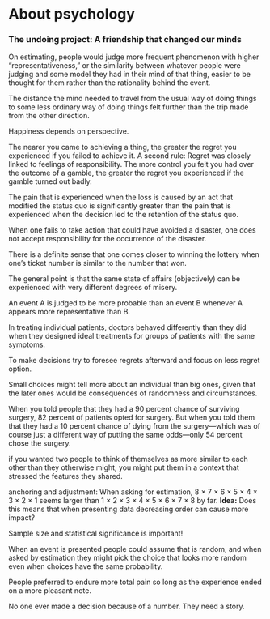 # About psychology

### The undoing project: A friendship that changed our minds

On estimating, people would judge more frequent phenomenon with higher “representativeness,” or the similarity between whatever people were judging and some model they had in their mind of that thing, easier to be thought for them rather than the rationality behind the event.

The distance the mind needed to travel from the usual way of doing things to some less ordinary way of doing things felt further than the trip made from the other direction.

Happiness depends on perspective.

The nearer you came to achieving a thing, the greater the regret you experienced if you failed to achieve it. A second rule: Regret was closely linked to feelings of responsibility. The more control you felt you had over the outcome of a gamble, the greater the regret you experienced if the gamble turned out badly.

The pain that is experienced when the loss is caused by an act that modified the status quo is significantly greater than the pain that is experienced when the decision led to the retention of the status quo.

When one fails to take action that could have avoided a disaster, one does not accept responsibility for the occurrence of the disaster.

There is a definite sense that one comes closer to winning the lottery when one’s ticket number is similar to the number that won.

The general point is that the same state of affairs \(objectively\) can be experienced with very different degrees of misery.

An event A is judged to be more probable than an event B whenever A appears more representative than B.

In treating individual patients, doctors behaved differently than they did when they designed ideal treatments for groups of patients with the same symptoms.

To make decisions try to foresee regrets afterward and focus on less regret option.

Small choices might tell more about an individual than big ones, given that the later ones would be consequences of randomness and circumstances.

When you told people that they had a 90 percent chance of surviving surgery, 82 percent of patients opted for surgery. But when you told them that they had a 10 percent chance of dying from the surgery—which was of course just a different way of putting the same odds—only 54 percent chose the surgery.

if you wanted two people to think of themselves as more similar to each other than they otherwise might, you might put them in a context that stressed the features they shared.

anchoring and adjustment: When asking for estimation, 8 × 7 × 6 × 5 × 4 × 3 × 2 × 1 seems larger than 1 × 2 × 3 × 4 × 5 × 6 × 7 × 8 by far. **Idea:** Does this means that when presenting data decreasing order can cause more impact?

Sample size and statistical significance is important!

When an event is presented people could assume that is random, and when asked by estimation they might pick the choice that looks more random even when choices have the same probability.

People preferred to endure more total pain so long as the experience ended on a more pleasant note.

No one ever made a decision because of a number. They need a story.



